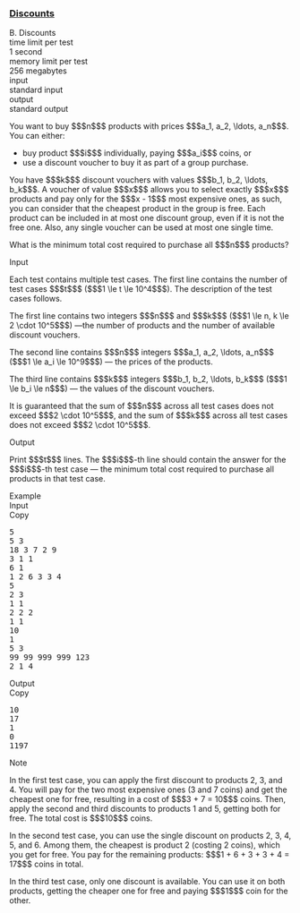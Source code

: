 <h3><a href="https://codeforces.com/contest/2143/problem/B" target="_blank" rel="noopener noreferrer">Discounts</a></h3>

<div class="header"><div class="title">B. Discounts</div><div class="time-limit"><div class="property-title">time limit per test</div>1 second</div><div class="memory-limit"><div class="property-title">memory limit per test</div>256 megabytes</div><div class="input-file input-standard"><div class="property-title">input</div>standard input</div><div class="output-file output-standard"><div class="property-title">output</div>standard output</div></div><div><p>You want to buy $$$n$$$ products with prices $$$a_1, a_2, \ldots, a_n$$$. You can either: </p><ul> <li> buy product $$$i$$$ individually, paying $$$a_i$$$ coins, or </li><li> use a discount voucher to buy it as part of a group purchase. </li></ul><p>You have $$$k$$$ discount vouchers with values $$$b_1, b_2, \ldots, b_k$$$. A voucher of value $$$x$$$ allows you to select exactly $$$x$$$ products and pay only for the $$$x - 1$$$ most expensive ones, as such, you can consider that the cheapest product in the group is free. Each product can be included in <span class="tex-font-style-bf">at most one</span> discount group, even if it is not the free one. Also, any single voucher can be used at most one single time.</p><p>What is the <span class="tex-font-style-bf">minimum total cost</span> required to purchase all $$$n$$$ products?</p></div><div class="input-specification"><div class="section-title">Input</div><p>Each test contains multiple test cases. The first line contains the number of test cases $$$t$$$ ($$$1 \le t \le 10^4$$$). The description of the test cases follows. </p><p>The first line contains two integers $$$n$$$ and $$$k$$$ ($$$1 \le n, k \le 2 \cdot 10^5$$$) —the number of products and the number of available discount vouchers.</p><p>The second line contains $$$n$$$ integers $$$a_1, a_2, \ldots, a_n$$$ ($$$1 \le a_i \le 10^9$$$) — the prices of the products.</p><p>The third line contains $$$k$$$ integers $$$b_1, b_2, \ldots, b_k$$$ ($$$1 \le b_i \le n$$$) — the values of the discount vouchers.</p><p>It is guaranteed that the sum of $$$n$$$ across all test cases does not exceed $$$2 \cdot 10^5$$$, and the sum of $$$k$$$ across all test cases does not exceed $$$2 \cdot 10^5$$$.</p></div><div class="output-specification"><div class="section-title">Output</div><p>Print $$$t$$$ lines. The $$$i$$$-th line should contain the answer for the $$$i$$$-th test case — the minimum total cost required to purchase all products in that test case.</p></div><div class="sample-tests"><div class="section-title">Example</div><div class="sample-test"><div class="input"><div class="title">Input<div title="Copy" data-clipboard-target="#id0038089562256145215" id="id009509913833965655" class="input-output-copier">Copy</div></div><pre id="id0038089562256145215"><div class="test-example-line test-example-line-even test-example-line-0">5</div><div class="test-example-line test-example-line-odd test-example-line-1">5 3</div><div class="test-example-line test-example-line-odd test-example-line-1">18 3 7 2 9</div><div class="test-example-line test-example-line-odd test-example-line-1">3 1 1</div><div class="test-example-line test-example-line-even test-example-line-2">6 1</div><div class="test-example-line test-example-line-even test-example-line-2">1 2 6 3 3 4</div><div class="test-example-line test-example-line-even test-example-line-2">5</div><div class="test-example-line test-example-line-odd test-example-line-3">2 3</div><div class="test-example-line test-example-line-odd test-example-line-3">1 1</div><div class="test-example-line test-example-line-odd test-example-line-3">2 2 2</div><div class="test-example-line test-example-line-even test-example-line-4">1 1</div><div class="test-example-line test-example-line-even test-example-line-4">10</div><div class="test-example-line test-example-line-even test-example-line-4">1</div><div class="test-example-line test-example-line-odd test-example-line-5">5 3</div><div class="test-example-line test-example-line-odd test-example-line-5">99 99 999 999 123</div><div class="test-example-line test-example-line-odd test-example-line-5">2 1 4</div></pre></div><div class="output"><div class="title">Output<div title="Copy" data-clipboard-target="#id008387705405760372" id="id008223577697273926" class="input-output-copier">Copy</div></div><pre id="id008387705405760372"><div class="test-example-line test-example-line-odd test-example-line-1">10</div><div class="test-example-line test-example-line-even test-example-line-2">17</div><div class="test-example-line test-example-line-odd test-example-line-3">1</div><div class="test-example-line test-example-line-even test-example-line-4">0</div><div class="test-example-line test-example-line-odd test-example-line-5">1197</div></pre></div></div></div><div class="note"><div class="section-title">Note</div><p>In the first test case, you can apply the first discount to products 2, 3, and 4. You will pay for the two most expensive ones (3 and 7 coins) and get the cheapest one for free, resulting in a cost of $$$3 + 7 = 10$$$ coins. Then, apply the second and third discounts to products 1 and 5, getting both for free. The total cost is $$$10$$$ coins.</p><p>In the second test case, you can use the single discount on products 2, 3, 4, 5, and 6. Among them, the cheapest is product 2 (costing 2 coins), which you get for free. You pay for the remaining products: $$$1 + 6 + 3 + 3 + 4 = 17$$$ coins in total.</p><p>In the third test case, only one discount is available. You can use it on both products, getting the cheaper one for free and paying $$$1$$$ coin for the other.</p></div>